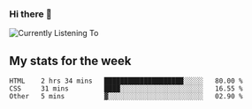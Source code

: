 ### Hi there 👋

![Currently Listening To](https://lastfm-recently-played.vercel.app/api?user=lynziee)

## My stats for the week
<!--START_SECTION:waka-->

```text
HTML    2 hrs 34 mins   ████████████████████░░░░░   80.00 %
CSS     31 mins         ████░░░░░░░░░░░░░░░░░░░░░   16.55 %
Other   5 mins          ▓░░░░░░░░░░░░░░░░░░░░░░░░   02.90 %
```

<!--END_SECTION:waka-->

